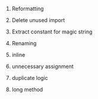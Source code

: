1. Reformatting

2. Delete unused import

3. Extract constant for magic string

4. Renaming

5. inline

6. unnecessary assignment

7. duplicate logic

8. long method
